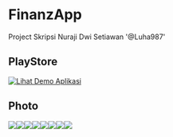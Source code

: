 # FinanzApp

Project Skripsi Nuraji Dwi Setiawan '@Luha987'

## PlayStore
[![Lihat Demo Aplikasi](../gambar/playstore.gif)](https://play.google.com/store/apps/details?id=com.nuraji.finanzapp)

## Photo
<table>
  <tr><img src='https://play-lh.googleusercontent.com/pBhZUW4OzYiP-21Ena-FelxsQRGNBoDCNjrBqY3eNUVv_r1u2ORa1iB49bFtGsWfeQ=w3240-h1000-rw'></tr>
  <tr><img src='https://play-lh.googleusercontent.com/2poCifd6uW723UEtS1Ql7LOxpGa5Hf7cR13zO__UVGRwDe92kssBfFhFqBBUwAhl0ys=w3240-h1000-rw'></tr>
  <tr><img src='https://play-lh.googleusercontent.com/m7KcszxaRwMVS9Ud-5xjxfzVg-0I16elgtndSTYTnDzHHRbGyn19iZZK6rBZ2az-A7g7=w3240-h1000-rw'></tr>
  <tr><img src='https://play-lh.googleusercontent.com/twAWczqvF9j7TsqS3fr71y3AiHhba0Bh43yKFwtneOT38LfYM3VCOrZKyx_4iR8mUrs=w3240-h1000-rw'></tr>
  <tr><img src='https://play-lh.googleusercontent.com/LL39NTSeNVVcXeoCTgxAnnBD4H2q3GMfoMUZvS6bqvhhntCWn1CrR7Me9fCdRuzJ0b0=w3240-h1000-rw'></tr>
  <tr><img src='https://play-lh.googleusercontent.com/e28DQswCi1rWcTB4DSVwd1ZfX4rPWGcasYMXv-Oey23sKA5WHxzBIboMdi3daeyBzg=w3240-h1000-rw'></tr>
  <tr><img src='https://play-lh.googleusercontent.com/vj4BiOMBQnQoHcF8EkRYEE4furPNX1ieiAaxpvCT7sqGSrGfvSpg58T-U84r5MwYVos=w3240-h1000-rw'></tr>
  <tr><img src='https://play-lh.googleusercontent.com/B690j652Bpfegki0xoGElI052rEZh0KYDguk5XE4iGd_lB_hrqKxH_qC5ydwYeRZLYk=w3240-h1000-rw'></tr>
</table>
